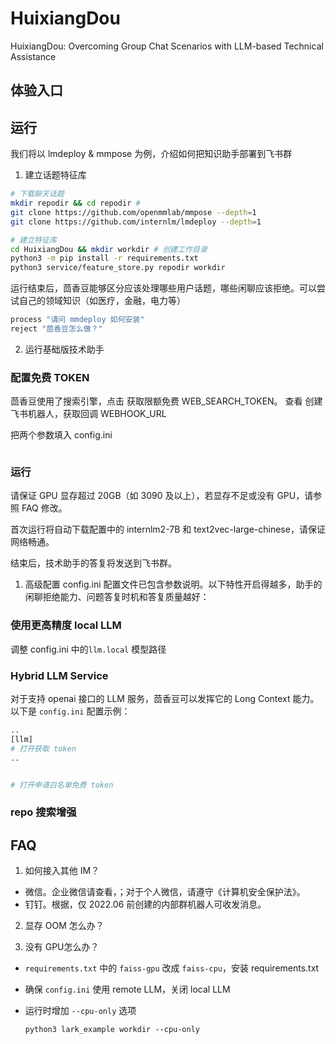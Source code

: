 # HuixiangDou
HuixiangDou: Overcoming Group Chat Scenarios with LLM-based Technical Assistance

## 体验入口

## 运行

我们将以 lmdeploy & mmpose 为例，介绍如何把知识助手部署到飞书群

1. 建立话题特征库
```bash
# 下载聊天话题
mkdir repodir && cd repodir # 
git clone https://github.com/openmmlab/mmpose --depth=1
git clone https://github.com/internlm/lmdeploy --depth=1

# 建立特征库
cd HuixiangDou && mkdir workdir # 创建工作目录
python3 -m pip install -r requirements.txt
python3 service/feature_store.py repodir workdir
```
运行结束后，茴香豆能够区分应该处理哪些用户话题，哪些闲聊应该拒绝。可以尝试自己的领域知识（如医疗，金融，电力等）
```bash
process "请问 mmdeploy 如何安装"
reject "茴香豆怎么做？"
```

2. 运行基础版技术助手

### 配置免费 TOKEN

茴香豆使用了搜索引擎，点击 获取限额免费 WEB_SEARCH_TOKEN。
查看 创建飞书机器人，获取回调 WEBHOOK_URL

把两个参数填入 config.ini
```shell

```

### 运行

请保证 GPU 显存超过 20GB（如 3090 及以上），若显存不足或没有 GPU，请参照 FAQ 修改。

首次运行将自动下载配置中的 internlm2-7B 和 text2vec-large-chinese，请保证网络畅通。

结束后，技术助手的答复将发送到飞书群。


1. 高级配置
config.ini 配置文件已包含参数说明。以下特性开启得越多，助手的闲聊拒绝能力、问题答复时机和答复质量越好：

### 使用更高精度 local LLM
调整 config.ini 中的`llm.local` 模型路径

### Hybrid LLM Service
对于支持 openai 接口的 LLM 服务，茴香豆可以发挥它的 Long Context 能力。
以下是 `config.ini` 配置示例：
```bash
..
[llm]
# 打开获取 token
..


# 打开申请白名单免费 token

```

### repo 搜索增强


## FAQ 

1. 如何接入其他 IM？
* 微信。企业微信请查看，；对于个人微信，请遵守《计算机安全保护法》。
* 钉钉。根据，仅 2022.06 前创建的内部群机器人可收发消息。

2. 显存 OOM 怎么办？


3. 没有 GPU怎么办？

* `requirements.txt` 中的 `faiss-gpu` 改成 `faiss-cpu`，安装 requirements.txt
* 确保 `config.ini` 使用 remote LLM，关闭 local LLM
* 运行时增加 `--cpu-only` 选项

    ```shell
    python3 lark_example workdir --cpu-only
    ```

